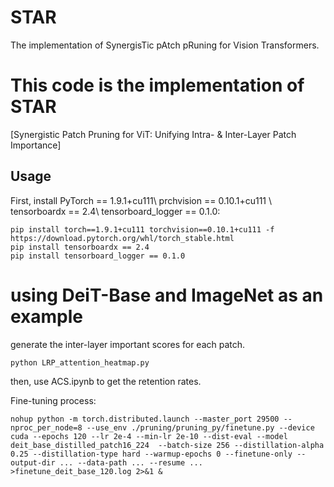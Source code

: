# STAR
The implementation of SynergisTic pAtch pRuning for Vision Transformers.

# This code is the implementation of STAR
[Synergistic Patch Pruning for ViT: Unifying Intra- \& Inter-Layer Patch Importance]


## Usage

First, install PyTorch == 1.9.1+cu111\\
prchvision == 0.10.1+cu111 \\
tensorboardx == 2.4\\
tensorboard_logger == 0.1.0:
```
pip install torch==1.9.1+cu111 torchvision==0.10.1+cu111 -f https://download.pytorch.org/whl/torch_stable.html
pip install tensorboardx == 2.4
pip install tensorboard_logger == 0.1.0
```

# using DeiT-Base and ImageNet as an example
generate the inter-layer important scores for each patch.
```
python LRP_attention_heatmap.py
```
then, use ACS.ipynb to get the retention rates.


Fine-tuning process:
```
nohup python -m torch.distributed.launch --master_port 29500 --nproc_per_node=8 --use_env ./pruning/pruning_py/finetune.py --device cuda --epochs 120 --lr 2e-4 --min-lr 2e-10 --dist-eval --model deit_base_distilled_patch16_224  --batch-size 256 --distillation-alpha 0.25 --distillation-type hard --warmup-epochs 0 --finetune-only --output-dir ... --data-path ... --resume ... >finetune_deit_base_120.log 2>&1 &
```
